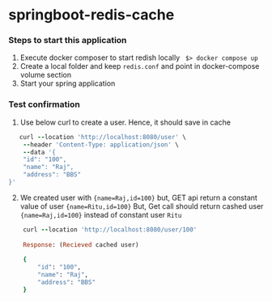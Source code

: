 # springboot-redis-cache

### **Steps to start this application**

1. Execute docker composer to start redish locally ``` $> docker compose up```</span>
2. Create a local folder and keep ```redis.conf``` and point in docker-compose volume section
3. Start your spring application 

### **Test confirmation**
1. Use below curl to create a user. Hence, it should save in cache

```ruby
   curl --location 'http://localhost:8080/user' \
    --header 'Content-Type: application/json' \
    --data '{
    "id": "100",
    "name": "Raj",
    "address": "BBS"
}'
```

2. We created user with ```{name=Raj,id=100}``` but, GET api return a constant value of user ```{name=Ritu,id=100}``` 
But, Get call should return cashed user ```{name=Raj,id=100}``` instead of constant user ```Ritu```
```ruby 
    curl --location 'http://localhost:8080/user/100'
    
    Response: (Recieved cached user)
    
    {
        "id": "100",
        "name": "Raj",
        "address": "BBS"
    }
```